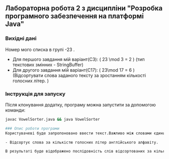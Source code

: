 ## Лабораторна робота 2 з дисципліни "Розробка програмного забезпечення на платформі Java"

### Вихідні дані
Номер мого списка в групі -23 .

- Для першого завдання мій варіант(С3): \( 23 \mod 3 = 2 \) (тип текстових змінних - StringBuffer)
- Для другого завдання мій варіант(C17): \( 23\mod 17 = 6 \) (Відсортувати слова заданого тексту за зростанням кількості голосних літер. )

### Інструкція для запуску
Після клонування додатку, програму можна запустити за допомогою команди:

```bash
javac VowelSorter.java && java VowelSorter

### Опис роботи програми
Користувачеві буде запропоновано ввести текст.Важливо між словами єдиним розділювачем може бути лише пробіл та англійською Після цього програма:

- Відсортує слова за кількістю голосних літер англійського алфавіту.

В результаті буде відображено послідовність слів відсортованих за кількістю голосних букв в них.